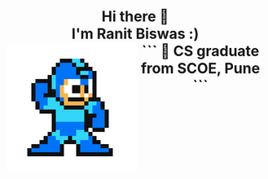 <h1 align="center">
  Hi there 👋</br>
  I'm Ranit Biswas :)</br>
  <img src="./media/ranit-hero.gif" align="left" />
  ```
  🏫 CS graduate from SCOE, Pune
  ```
</h1>

<!--
**RhoNit/RhoNit** is a ✨ _special_ ✨ repository because its `README.md` (this file) appears on your GitHub profile.

Here are some ideas to get you started:

- 🔭 I’m currently working on ...
- 🌱 I’m currently learning ...
- 👯 I’m looking to collaborate on ...
- 🤔 I’m looking for help with ...
- 💬 Ask me about ...
- 📫 How to reach me: ...
- 😄 Pronouns: ...
- ⚡ Fun fact: ...
-->
